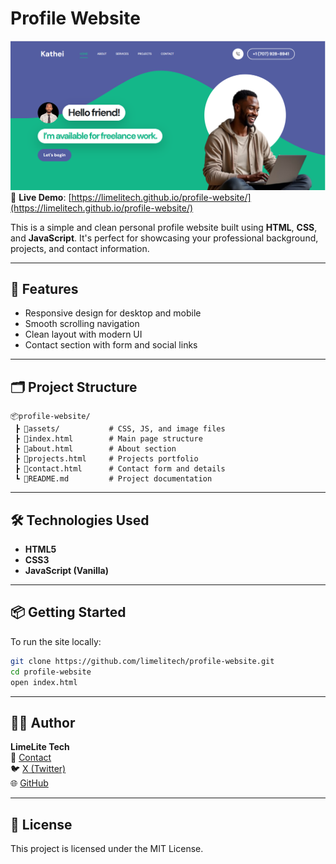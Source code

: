 # Profile Website

![Profile Screenshot](images/kathei1.PNG)
🚀 **Live Demo**: [https://limelitech.github.io/profile-website/](https://limelitech.github.io/profile-website/)

This is a simple and clean personal profile website built using **HTML**, **CSS**, and **JavaScript**. It's perfect for showcasing your professional background, projects, and contact information.

---

## 🌟 Features

- Responsive design for desktop and mobile
- Smooth scrolling navigation
- Clean layout with modern UI
- Contact section with form and social links

---

## 🗂️ Project Structure

```
📦profile-website/
 ┣ 📂assets/           # CSS, JS, and image files
 ┣ 📜index.html        # Main page structure
 ┣ 📜about.html        # About section
 ┣ 📜projects.html     # Projects portfolio
 ┣ 📜contact.html      # Contact form and details
 ┗ 📜README.md         # Project documentation
```

---

## 🛠️ Technologies Used

- **HTML5**
- **CSS3**
- **JavaScript (Vanilla)**

---

## 📦 Getting Started

To run the site locally:

```bash
git clone https://github.com/limelitech/profile-website.git
cd profile-website
open index.html
```

---

## 🙋‍♂️ Author

**LimeLite Tech**  
📧 [Contact](mailto:kelvinkatheim@gmail.com)  
🐦 [X (Twitter)](https://x.com/HubLimelite)  
🌐 [GitHub](https://github.com/limelitech)

---

## 📄 License

This project is licensed under the MIT License.
